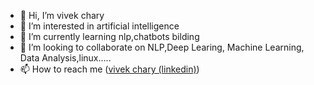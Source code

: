 - 👋 Hi, I’m vivek chary
- 👀 I’m interested in artificial intelligence
- 🌱 I’m currently learning nlp,chatbots bilding
- 💞️ I’m looking to collaborate on NLP,Deep Learing, Machine Learning, Data Analysis,linux..... 
- 📫 How to reach me ([vivek chary (linkedin)](https://www.linkedin.com/in/vivek-chary/))

<!---
nani757/nani757 is a ✨ special ✨ repository because its `README.md` (this file) appears on your GitHub profile.
You can click the Preview link to take a look at your changes.
--->
